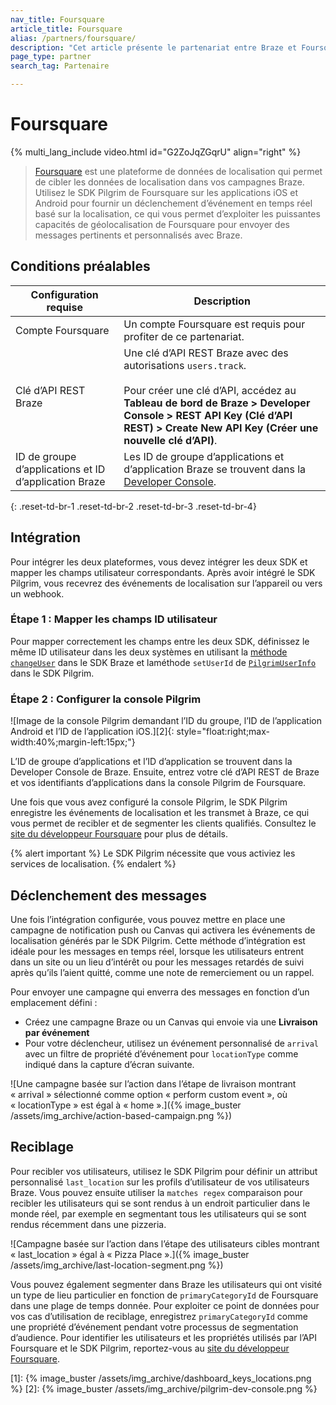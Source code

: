 ```yaml
---
nav_title: Foursquare
article_title: Foursquare
alias: /partners/foursquare/
description: "Cet article présente le partenariat entre Braze et Foursquare, une plateforme de données de localisation, permettant de déclencher des événements en temps réel en fonction de l’emplacement."
page_type: partner
search_tag: Partenaire

---
```


# Foursquare

{% multi_lang_include video.html id="G2ZoJqZGqrU" align="right" %}

> [Foursquare](https://foursquare.com/) est une plateforme de données de localisation qui permet de cibler les données de localisation dans vos campagnes Braze. Utilisez le SDK Pilgrim de Foursquare sur les applications iOS et Android pour fournir un déclenchement d’événement en temps réel basé sur la localisation, ce qui vous permet d’exploiter les puissantes capacités de géolocalisation de Foursquare pour envoyer des messages pertinents et personnalisés avec Braze.

## Conditions préalables

| Configuration requise | Description |
|---|---|
| Compte Foursquare | Un compte Foursquare est requis pour profiter de ce partenariat. |
| Clé d’API REST Braze | Une clé d’API REST Braze avec des autorisations `users.track`. <br><br> Pour créer une clé d’API, accédez au **Tableau de bord de Braze > Developer Console > REST API Key (Clé d’API REST) > Create New API Key (Créer une nouvelle clé d’API)**. |
| ID de groupe d’applications et ID d’application Braze | Les ID de groupe d’applications et d’application Braze se trouvent dans la [Developer Console]({{site.baseurl}}/api/api_key/). |
{: .reset-td-br-1 .reset-td-br-2 .reset-td-br-3  .reset-td-br-4}

## Intégration

Pour intégrer les deux plateformes, vous devez intégrer les deux SDK et mapper les champs utilisateur correspondants. Après avoir intégré le SDK Pilgrim, vous recevrez des événements de localisation sur l’appareil ou vers un webhook. 

### Étape 1 : Mapper les champs ID utilisateur

Pour mapper correctement les champs entre les deux SDK, définissez le même ID utilisateur dans les deux systèmes en utilisant la [méthode `changeUser`]({{site.baseurl}}/developer_guide/platform_integration_guides/web/analytics/setting_user_ids/#setting-user-ids) dans le SDK Braze et laméthode `setUserId` de [`PilgrimUserInfo`](https://developer.foursquare.com/docs/pilgrim-sdk/advanced-setup-guide#custom-user-data) dans le SDK Pilgrim.

### Étape 2 : Configurer la console Pilgrim
![Image de la console Pilgrim demandant l’ID du groupe, l’ID de l’application Android et l’ID de l’application iOS.][2]{: style="float:right;max-width:40%;margin-left:15px;"}

L’ID de groupe d’applications et l’ID d’application se trouvent dans la Developer Console de Braze. Ensuite, entrez votre clé d’API REST de Braze et vos identifiants d’applications dans la console Pilgrim de Foursquare.

Une fois que vous avez configuré la console Pilgrim, le SDK Pilgrim enregistre les événements de localisation et les transmet à Braze, ce qui vous permet de recibler et de segmenter les clients qualifiés. Consultez le [site du développeur Foursquare](https://developer.foursquare.com/) pour plus de détails.

{% alert important %}
Le SDK Pilgrim nécessite que vous activiez les services de localisation.
{% endalert %}

## Déclenchement des messages

Une fois l’intégration configurée, vous pouvez mettre en place une campagne de notification push ou Canvas qui activera les événements de localisation générés par le SDK Pilgrim. Cette méthode d’intégration est idéale pour les messages en temps réel, lorsque les utilisateurs entrent dans un site ou un lieu d’intérêt ou pour les messages retardés de suivi après qu’ils l’aient quitté, comme une note de remerciement ou un rappel.

Pour envoyer une campagne qui enverra des messages en fonction d’un emplacement défini :
- Créez une campagne Braze ou un Canvas qui envoie via une **Livraison par événement**
- Pour votre déclencheur, utilisez un événement personnalisé de `arrival` avec un filtre de propriété d’événement pour `locationType` comme indiqué dans la capture d’écran suivante.

![Une campagne basée sur l’action dans l’étape de livraison montrant « arrival » sélectionné comme option « perform custom event », où « locationType » est égal à « home ».]({% image_buster /assets/img_archive/action-based-campaign.png %})

## Reciblage

Pour recibler vos utilisateurs, utilisez le SDK Pilgrim pour définir un attribut personnalisé `last_location` sur les profils d’utilisateur de vos utilisateurs Braze. Vous pouvez ensuite utiliser la `matches regex` comparaison pour recibler les utilisateurs qui se sont rendus à un endroit particulier dans le monde réel, par exemple en segmentant tous les utilisateurs qui se sont rendus récemment dans une pizzeria.

![Campagne basée sur l’action dans l’étape des utilisateurs cibles montrant « last_location » égal à « Pizza Place ».]({% image_buster /assets/img_archive/last-location-segment.png %})

Vous pouvez également segmenter dans Braze les utilisateurs qui ont visité un type de lieu particulier en fonction de `primaryCategoryId` de Foursquare dans une plage de temps donnée. Pour exploiter ce point de données pour vos cas d’utilisation de reciblage, enregistrez `primaryCategoryId` comme une propriété d’événement pendant votre processus de segmentation d’audience. Pour identifier les utilisateurs et les propriétés utilisés par l’API Foursquare et le SDK Pilgrim, reportez-vous au [site du développeur Foursquare](https://developer.foursquare.com/).

[1]: {% image_buster /assets/img_archive/dashboard_keys_locations.png %}
[2]: {% image_buster /assets/img_archive/pilgrim-dev-console.png %}